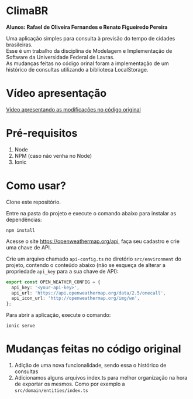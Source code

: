 # ClimaBR

**Alunos: Rafael de Oliveira Fernandes e Renato Figueiredo Pereira**

Uma aplicação simples para consulta à previsão do tempo de cidades brasileiras.\
Esse é um trabalho da disciplina de Modelagem e Implementação de Software da Universidade Federal de Lavras.\
As mudanças feitas no código orinal foram a implementação de um histórico de consultas utilizando a biblioteca LocalStorage.

# Vídeo apresentação

[Vídeo apresentando as modificações no código original](https://youtu.be/iO0hrwO_EiA)

# Pré-requisitos

1. Node 
2. NPM (caso não venha no Node)
3. Ionic

# Como usar?

Clone este repositório.

Entre na pasta do projeto e execute o comando abaixo para instalar as dependências:

`npm install`

Acesse o site https://openweathermap.org/api, faça seu cadastro e crie uma chave de API.

Crie um arquivo chamado `api-config.ts` no diretório `src/environment` do projeto, contendo o conteúdo abaixo (não se esqueça de alterar a propriedade `api_key` para a sua chave de API):

```ts
export const OPEN_WEATHER_CONFIG = {
  api_key: '<your-api-key>',
  api_url: 'https://api.openweathermap.org/data/2.5/onecall',
  api_icon_url: 'http://openweathermap.org/img/wn',
};
```

Para abrir a aplicação, execute o comando:

`ionic serve`

# Mudanças feitas no código original
1. Adição de uma nova funcionalidade, sendo essa o histórico de consultas
2. Adicionamos alguns arquivos index.ts para melhor organização na hora de exportar os mesmos. Como por exemplo a `src/domain/entities/index.ts`
